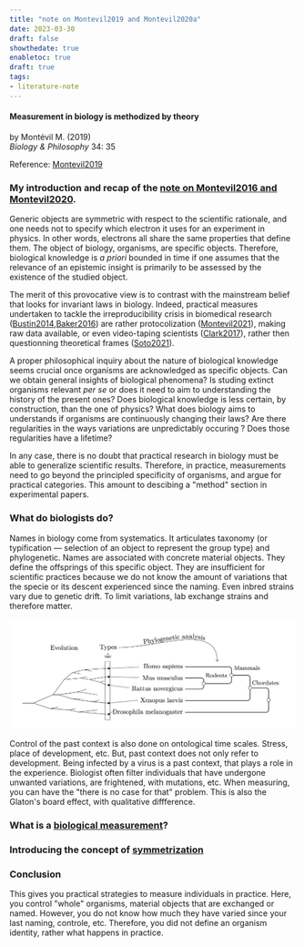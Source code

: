 ```yaml
---
title: "note on Montevil2019 and Montevil2020a"
date: 2023-03-30
draft: false
showthedate: true
enabletoc: true
draft: true
tags:
- literature-note
---
```


#### **Measurement in biology is methodized by theory**     
by Montévil M. (2019)         
*Biology & Philosophy* 34: 35   

Reference: [Montevil2019](reference/Montevil2019.md) 

### My introduction and recap of the [note on Montevil2016 and Montevil2020](note/note%20on%20Montevil2016%20and%20Montevil2020.md). 

Generic objects are symmetric with respect to the scientific rationale, and one needs not to specify which electron it uses for an experiment in physics. In other words, electrons all share the same properties that define them. The object of biology, organisms, are specific objects. Therefore, biological knowledge is *a priori* bounded in time if one assumes that the relevance of an epistemic insight is primarily to be assessed by the existence of the studied object.

The merit of this provocative view is to contrast with the mainstream belief that looks for invariant laws in biology. Indeed, practical measures undertaken to tackle the irreproducibility crisis in biomedical research ([Bustin2014](reference/Bustin2014.md),[Baker2016](reference/Baker2016.md)) are rather protocolization ([Montevil2021](reference/Montevil2021.md)), making raw data available, or even video-taping scientists ([Clark2017](reference/Clark2017.md)), rather then questionning theoretical frames ([Soto2021](reference/Soto2021.md)).

A proper philosophical inquiry about the nature of biological knowledge seems crucial once organisms are acknowledged as specific objects. Can we obtain general insights of biological phenomena? Is studing extinct organisms relevant *per se* or does it need to aim to understanding the history of the present ones? Does biological knowledge is less certain, by construction, than the one of physics? What does biology aims to understands if organisms are continuously changing their laws? Are there regularities in the ways variations are unpredictably occuring ? Does those regularities have a lifetime?

In any case, there is no doubt that practical research in biology must be able to generalize scientific results. Therefore, in practice, measurements need to go beyond the principled specificity of organisms, and argue for practical categories. This amount to descibing a "method" section in experimental papers.

### What do biologists do? 

Names in biology come from systematics. It articulates taxonomy (or typification — selection of an object to represent the group type) and phylogenetic. Names are associated with concrete material objects. They define the offsprings of this specific object. They are insufficient for scientific practices because we do not know the amount of variations that the specie or its descent experienced since the naming. Even inbred strains vary due to genetic drift. To limit variations, lab exchange strains and therefore matter. 


![](images/Pasted%20image%2020230403194022.png)

Control of the past context is also done on ontological time scales. Stress, place of development, etc. But, past context does not only refer to development. Being infected by a virus is a past context, that plays a role in the experience. Biologist often filter individuals that have undergone unwanted variations, are frightened, with mutations, etc. When measuring, you can have the "there is no case for that" problem. This is also the Glaton's board effect, with qualitative diffference.

### What is a [biological measurement](concept/biological%20measurement.md)?


### Introducing the concept of [symmetrization](concept/symmetrization.md)


### Conclusion

This gives you practical strategies to measure individuals in practice. Here, you control "whole" organisms, material objects that are exchanged or named. However, you do not know how much they have varied since your last naming, controle, etc. Therefore, you did not define an organism identity, rather what happens in practice. 